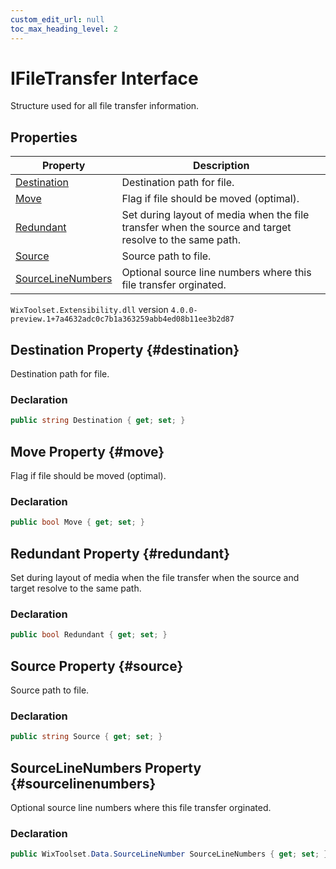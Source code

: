 ```yaml
---
custom_edit_url: null
toc_max_heading_level: 2
---
```

# IFileTransfer Interface
Structure used for all file transfer information.
## Properties
| Property | Description |
| ------ | ----------- |
| [Destination](#destination) | Destination path for file. |
| [Move](#move) | Flag if file should be moved (optimal). |
| [Redundant](#redundant) | Set during layout of media when the file transfer when the source and target resolve to the same path. |
| [Source](#source) | Source path to file. |
| [SourceLineNumbers](#sourcelinenumbers) | Optional source line numbers where this file transfer orginated. |
`WixToolset.Extensibility.dll` version `4.0.0-preview.1+7a4632adc0c7b1a363259abb4ed08b11ee3b2d87`
## Destination Property {#destination}
Destination path for file.
### Declaration
```cs
public string Destination { get; set; } 
```
## Move Property {#move}
Flag if file should be moved (optimal).
### Declaration
```cs
public bool Move { get; set; } 
```
## Redundant Property {#redundant}
Set during layout of media when the file transfer when the source and target resolve to the same path.
### Declaration
```cs
public bool Redundant { get; set; } 
```
## Source Property {#source}
Source path to file.
### Declaration
```cs
public string Source { get; set; } 
```
## SourceLineNumbers Property {#sourcelinenumbers}
Optional source line numbers where this file transfer orginated.
### Declaration
```cs
public WixToolset.Data.SourceLineNumber SourceLineNumbers { get; set; } 
```

